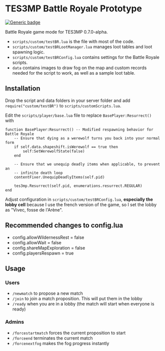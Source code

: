 # TES3MP Battle Royale Prototype

[![Generic badge](https://img.shields.io/badge/code%20style-spaghetti-orange.svg)](https://img.devrant.com/devrant/rant/r_172856_HvF2J.jpg)

Battle Royale game mode for TES3MP 0.7.0-alpha.

- `scripts/custom/testBR.lua` is the file with most of the code.
- `scripts/custom/testBRLootManager.lua` manages loot tables and loot spawning logic.
- `scripts/custom/testBRConfig.lua` contains settings for the Battle Royale scripts.
- `data` contains images to draw fog on the map and custom records needed for the script to work, as well as a sample loot table.

## Installation
Drop the script and data folders in your server folder and add `require("custom/testBR")` to `scripts/customScripts.lua`.

Edit the `scripts/player/base.lua` file to replace `BasePlayer:Resurrect()` with
```
function BasePlayer:Resurrect() -- Modified respawning behavior for Battle Royale
	-- Ensure that dying as a werewolf turns you back into your normal form
	if self.data.shapeshift.isWerewolf == true then
		self:SetWerewolfState(false)
	end

	-- Ensure that we unequip deadly items when applicable, to prevent an
	-- infinite death loop
	contentFixer.UnequipDeadlyItems(self.pid)

	tes3mp.Resurrect(self.pid, enumerations.resurrect.REGULAR)
end
```
Adjust configuration in `scripts/custom/testBRConfig.lua`, **especially the lobby cell** because I use the french version of the game, so I set the lobby as "Vivec, fosse de l'Arène".

## Recommended changes to config.lua
- config.allowWildernessRest = false
- config.allowWait = false
- config.shareMapExploration = false
- config.playersRespawn = true

## Usage
### Users
- `/newmatch` to propose a new match
- `/join` to join a match proposition. This will put them in the lobby
- `/ready` when you are in a lobby (the match will start when everyone is ready)
### Admins
- `/forcestartmatch` forces the current proposition to start
- `/forceend` terminates the current match
- `/forcenextfog` makes the fog progress instantly
